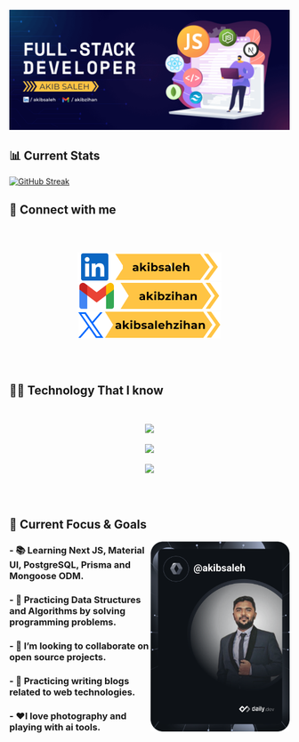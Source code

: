 ![Akib Saleh Javascript Developer](https://raw.githubusercontent.com/akibsaleh/akibsaleh/main/images/Github%20Profile%20Cover.png)

## 📊 Current Stats

[![GitHub Streak](https://streak-stats.demolab.com?user=akibsaleh&theme=nightowl&hide_border=true&card_width=848)](https://git.io/streak-stats)

## 📮 Connect with me
<br>
<br>

<p align="center">
  <a href="https://www.linkedin.com/in/akibsaleh">
  <img src="https://github.com/akibsaleh/akibsaleh/blob/main/images/linkedinbtn.png?raw=true" />
  </a>
  <a href="mailto:akibzihan@gmail.com">
  <img src="https://github.com/akibsaleh/akibsaleh/blob/main/images/gmailbtn.png?raw=true" />
  </a>
  <a href="https://twitter.com/akibsalehzihan">
  <img src="https://github.com/akibsaleh/akibsaleh/blob/main/images/twitterbtn.png?raw=true" />
  </a>
</p>

<br>
<br>

## 👨‍💻 Technology That I know
<br>
<p align="center">
  <a href="#">
    <img src="https://skillicons.dev/icons?i=html,css,js,c,php" />
    <br>
    <br>
    <img src="https://skillicons.dev/icons?i=tailwind,bootstrap,react,nextjs,firebase" />
    <br>
    <br>
    <img src="https://skillicons.dev/icons?i=mongo,nodejs,express,vercel,wordpress" />
  </a>
</p>
<br>
<br>

## 🔎 Current Focus & Goals



<div align="left">
<a href="https://app.daily.dev/akibsaleh"><img align="right" src="https://github.com/akibsaleh/akibsaleh/blob/main/devcard.svg" width="250" alt="Akib Saleh's Dev Card"/></a>
</div>

### - 📚 Learning Next JS, Material UI, PostgreSQL, Prisma and Mongoose ODM.
### - 🔢 Practicing Data Structures and Algorithms by solving programming problems. 
### - 🤝 I’m looking to collaborate on open source projects. 
### - 📝 Practicing writing blogs related to web technologies. 
### - ❤️I love photography and playing with ai tools.

